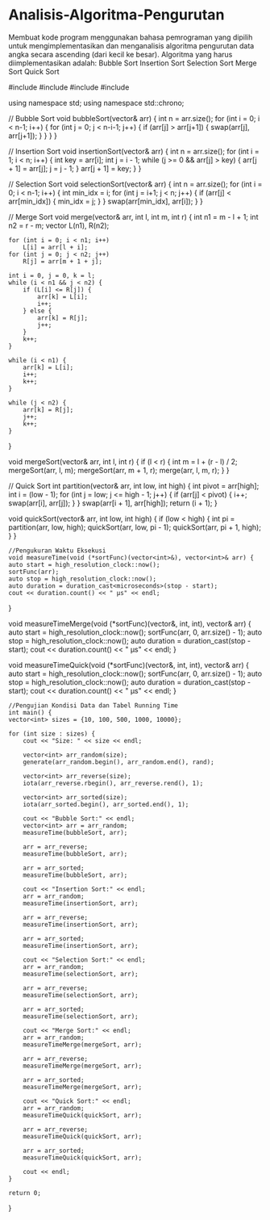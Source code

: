 # Analisis-Algoritma-Pengurutan
Membuat kode program menggunakan bahasa pemrograman yang dipilih untuk mengimplementasikan dan menganalisis algoritma pengurutan data angka secara ascending (dari kecil ke besar). Algoritma yang harus diimplementasikan adalah:  Bubble Sort Insertion Sort Selection Sort Merge Sort Quick Sort

#include <iostream>
#include <vector>
#include <algorithm>
#include <chrono>

using namespace std;
using namespace std::chrono;

// Bubble Sort
void bubbleSort(vector<int>& arr) {
    int n = arr.size();
    for (int i = 0; i < n-1; i++) {
        for (int j = 0; j < n-i-1; j++) {
            if (arr[j] > arr[j+1]) {
                swap(arr[j], arr[j+1]);
            }
        }
    }
}

// Insertion Sort
void insertionSort(vector<int>& arr) {
    int n = arr.size();
    for (int i = 1; i < n; i++) {
        int key = arr[i];
        int j = i - 1;
        while (j >= 0 && arr[j] > key) {
            arr[j + 1] = arr[j];
            j = j - 1;
        }
        arr[j + 1] = key;
    }
}

// Selection Sort
void selectionSort(vector<int>& arr) {
    int n = arr.size();
    for (int i = 0; i < n-1; i++) {
        int min_idx = i;
        for (int j = i+1; j < n; j++) {
            if (arr[j] < arr[min_idx]) {
                min_idx = j;
            }
        }
        swap(arr[min_idx], arr[i]);
    }
}

// Merge Sort
void merge(vector<int>& arr, int l, int m, int r) {
    int n1 = m - l + 1;
    int n2 = r - m;
    vector<int> L(n1), R(n2);

    for (int i = 0; i < n1; i++)
        L[i] = arr[l + i];
    for (int j = 0; j < n2; j++)
        R[j] = arr[m + 1 + j];

    int i = 0, j = 0, k = l;
    while (i < n1 && j < n2) {
        if (L[i] <= R[j]) {
            arr[k] = L[i];
            i++;
        } else {
            arr[k] = R[j];
            j++;
        }
        k++;
    }

    while (i < n1) {
        arr[k] = L[i];
        i++;
        k++;
    }

    while (j < n2) {
        arr[k] = R[j];
        j++;
        k++;
    }
}

void mergeSort(vector<int>& arr, int l, int r) {
    if (l < r) {
        int m = l + (r - l) / 2;
        mergeSort(arr, l, m);
        mergeSort(arr, m + 1, r);
        merge(arr, l, m, r);
    }
}

// Quick Sort
int partition(vector<int>& arr, int low, int high) {
    int pivot = arr[high];
    int i = (low - 1);
    for (int j = low; j <= high - 1; j++) {
        if (arr[j] < pivot) {
            i++;
            swap(arr[i], arr[j]);
        }
    }
    swap(arr[i + 1], arr[high]);
    return (i + 1);
}

void quickSort(vector<int>& arr, int low, int high) {
    if (low < high) {
        int pi = partition(arr, low, high);
        quickSort(arr, low, pi - 1);
        quickSort(arr, pi + 1, high);
    }
}

    //Pengukuran Waktu Eksekusi
    void measureTime(void (*sortFunc)(vector<int>&), vector<int>& arr) {
    auto start = high_resolution_clock::now();
    sortFunc(arr);
    auto stop = high_resolution_clock::now();
    auto duration = duration_cast<microseconds>(stop - start);
    cout << duration.count() << " μs" << endl;
}

void measureTimeMerge(void (*sortFunc)(vector<int>&, int, int), vector<int>& arr) {
    auto start = high_resolution_clock::now();
    sortFunc(arr, 0, arr.size() - 1);
    auto stop = high_resolution_clock::now();
    auto duration = duration_cast<microseconds>(stop - start);
    cout << duration.count() << " μs" << endl;
}

void measureTimeQuick(void (*sortFunc)(vector<int>&, int, int), vector<int>& arr) {
    auto start = high_resolution_clock::now();
    sortFunc(arr, 0, arr.size() - 1);
    auto stop = high_resolution_clock::now();
    auto duration = duration_cast<microseconds>(stop - start);
    cout << duration.count() << " μs" << endl;
}

    //Pengujian Kondisi Data dan Tabel Running Time
    int main() {
    vector<int> sizes = {10, 100, 500, 1000, 10000};

    for (int size : sizes) {
        cout << "Size: " << size << endl;
        
        vector<int> arr_random(size);
        generate(arr_random.begin(), arr_random.end(), rand);

        vector<int> arr_reverse(size);
        iota(arr_reverse.rbegin(), arr_reverse.rend(), 1);

        vector<int> arr_sorted(size);
        iota(arr_sorted.begin(), arr_sorted.end(), 1);

        cout << "Bubble Sort:" << endl;
        vector<int> arr = arr_random;
        measureTime(bubbleSort, arr);

        arr = arr_reverse;
        measureTime(bubbleSort, arr);

        arr = arr_sorted;
        measureTime(bubbleSort, arr);

        cout << "Insertion Sort:" << endl;
        arr = arr_random;
        measureTime(insertionSort, arr);

        arr = arr_reverse;
        measureTime(insertionSort, arr);

        arr = arr_sorted;
        measureTime(insertionSort, arr);

        cout << "Selection Sort:" << endl;
        arr = arr_random;
        measureTime(selectionSort, arr);

        arr = arr_reverse;
        measureTime(selectionSort, arr);

        arr = arr_sorted;
        measureTime(selectionSort, arr);

        cout << "Merge Sort:" << endl;
        arr = arr_random;
        measureTimeMerge(mergeSort, arr);

        arr = arr_reverse;
        measureTimeMerge(mergeSort, arr);

        arr = arr_sorted;
        measureTimeMerge(mergeSort, arr);

        cout << "Quick Sort:" << endl;
        arr = arr_random;
        measureTimeQuick(quickSort, arr);

        arr = arr_reverse;
        measureTimeQuick(quickSort, arr);

        arr = arr_sorted;
        measureTimeQuick(quickSort, arr);

        cout << endl;
    }

    return 0;
}

